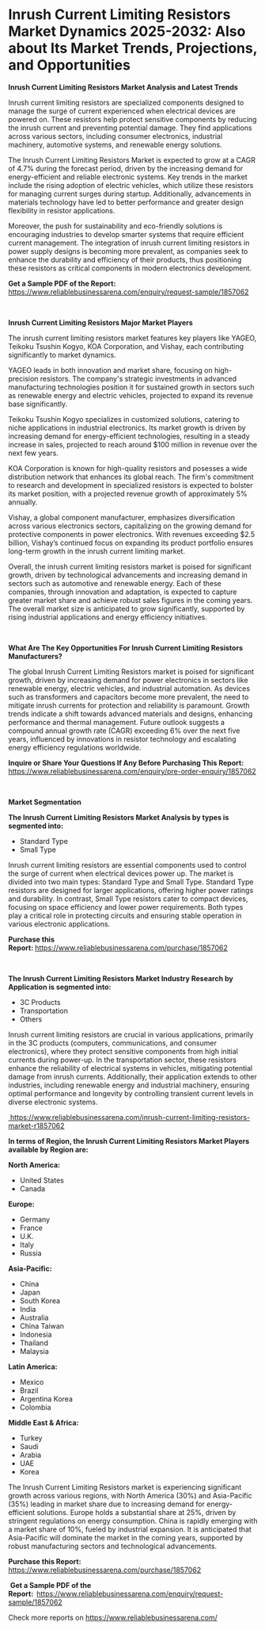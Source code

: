 <p><h1>Inrush Current Limiting Resistors Market Dynamics 2025-2032: Also about Its Market Trends, Projections, and Opportunities</h1></p><p><strong>Inrush Current Limiting Resistors Market Analysis and Latest Trends</strong></p>
<p><p>Inrush current limiting resistors are specialized components designed to manage the surge of current experienced when electrical devices are powered on. These resistors help protect sensitive components by reducing the inrush current and preventing potential damage. They find applications across various sectors, including consumer electronics, industrial machinery, automotive systems, and renewable energy solutions.</p><p>The Inrush Current Limiting Resistors Market is expected to grow at a CAGR of 4.7% during the forecast period, driven by the increasing demand for energy-efficient and reliable electronic systems. Key trends in the market include the rising adoption of electric vehicles, which utilize these resistors for managing current surges during startup. Additionally, advancements in materials technology have led to better performance and greater design flexibility in resistor applications. </p><p>Moreover, the push for sustainability and eco-friendly solutions is encouraging industries to develop smarter systems that require efficient current management. The integration of inrush current limiting resistors in power supply designs is becoming more prevalent, as companies seek to enhance the durability and efficiency of their products, thus positioning these resistors as critical components in modern electronics development.</p></p>
<p><strong>Get a Sample PDF of the Report:&nbsp;</strong> <a href="https://www.reliablebusinessarena.com/enquiry/request-sample/1857062?utm_campaign=1892&utm_medium=2&utm_source=Github&utm_content=ia&utm_term=27032025&utm_id=inrush-current-limiting-resistors">https://www.reliablebusinessarena.com/enquiry/request-sample/1857062</a></p>
<p>&nbsp;</p>
<p><strong>Inrush Current Limiting Resistors Major Market Players</strong></p>
<p><p>The inrush current limiting resistors market features key players like YAGEO, Teikoku Tsushin Kogyo, KOA Corporation, and Vishay, each contributing significantly to market dynamics. </p><p>YAGEO leads in both innovation and market share, focusing on high-precision resistors. The company's strategic investments in advanced manufacturing technologies position it for sustained growth in sectors such as renewable energy and electric vehicles, projected to expand its revenue base significantly.</p><p>Teikoku Tsushin Kogyo specializes in customized solutions, catering to niche applications in industrial electronics. Its market growth is driven by increasing demand for energy-efficient technologies, resulting in a steady increase in sales, projected to reach around $100 million in revenue over the next few years.</p><p>KOA Corporation is known for high-quality resistors and posesses a wide distribution network that enhances its global reach. The firm's commitment to research and development in specialized resistors is expected to bolster its market position, with a projected revenue growth of approximately 5% annually.</p><p>Vishay, a global component manufacturer, emphasizes diversification across various electronics sectors, capitalizing on the growing demand for protective components in power electronics. With revenues exceeding $2.5 billion, Vishay’s continued focus on expanding its product portfolio ensures long-term growth in the inrush current limiting market.</p><p>Overall, the inrush current limiting resistors market is poised for significant growth, driven by technological advancements and increasing demand in sectors such as automotive and renewable energy. Each of these companies, through innovation and adaptation, is expected to capture greater market share and achieve robust sales figures in the coming years. The overall market size is anticipated to grow significantly, supported by rising industrial applications and energy efficiency initiatives.</p></p>
<p>&nbsp;</p>
<p><strong>What Are The Key Opportunities For Inrush Current Limiting Resistors Manufacturers?</strong></p>
<p><p>The global Inrush Current Limiting Resistors market is poised for significant growth, driven by increasing demand for power electronics in sectors like renewable energy, electric vehicles, and industrial automation. As devices such as transformers and capacitors become more prevalent, the need to mitigate inrush currents for protection and reliability is paramount. Growth trends indicate a shift towards advanced materials and designs, enhancing performance and thermal management. Future outlook suggests a compound annual growth rate (CAGR) exceeding 6% over the next five years, influenced by innovations in resistor technology and escalating energy efficiency regulations worldwide.</p></p>
<p><strong>Inquire or Share Your Questions If Any Before Purchasing This Report:</strong> <a href="https://www.reliablebusinessarena.com/enquiry/pre-order-enquiry/1857062?utm_campaign=1892&utm_medium=2&utm_source=Github&utm_content=ia&utm_term=27032025&utm_id=inrush-current-limiting-resistors">https://www.reliablebusinessarena.com/enquiry/pre-order-enquiry/1857062</a></p>
<p>&nbsp;</p>
<p><strong>Market Segmentation</strong></p>
<p><strong>The Inrush Current Limiting Resistors Market Analysis by types is segmented into:</strong></p>
<p><ul><li>Standard Type</li><li>Small Type</li></ul></p>
<p><p>Inrush current limiting resistors are essential components used to control the surge of current when electrical devices power up. The market is divided into two main types: Standard Type and Small Type. Standard Type resistors are designed for larger applications, offering higher power ratings and durability. In contrast, Small Type resistors cater to compact devices, focusing on space efficiency and lower power requirements. Both types play a critical role in protecting circuits and ensuring stable operation in various electronic applications.</p></p>
<p><strong>Purchase this Report:&nbsp;</strong><a href="https://www.reliablebusinessarena.com/purchase/1857062?utm_campaign=1892&utm_medium=2&utm_source=Github&utm_content=ia&utm_term=27032025&utm_id=inrush-current-limiting-resistors">https://www.reliablebusinessarena.com/purchase/1857062</a></p>
<p>&nbsp;</p>
<p><strong>The Inrush Current Limiting Resistors Market Industry Research by Application is segmented into:</strong></p>
<p><ul><li>3C Products</li><li>Transportation</li><li>Others</li></ul></p>
<p><p>Inrush current limiting resistors are crucial in various applications, primarily in the 3C products (computers, communications, and consumer electronics), where they protect sensitive components from high initial currents during power-up. In the transportation sector, these resistors enhance the reliability of electrical systems in vehicles, mitigating potential damage from inrush currents. Additionally, their application extends to other industries, including renewable energy and industrial machinery, ensuring optimal performance and longevity by controlling transient current levels in diverse electronic systems.</p></p>
<p><a href="https://www.reliablebusinessarena.com/inrush-current-limiting-resistors-market-r1857062?utm_campaign=1892&utm_medium=2&utm_source=Github&utm_content=ia&utm_term=27032025&utm_id=inrush-current-limiting-resistors">&nbsp;https://www.reliablebusinessarena.com/inrush-current-limiting-resistors-market-r1857062</a></p>
<p><strong>In terms of Region, the Inrush Current Limiting Resistors Market Players available by Region are:</strong></p>
<p>
    <p> <strong> North America: </strong>
        <ul>
            <li>United States</li>
            <li>Canada</li>
        </ul>
        </p> 
    <p> <strong> Europe: </strong>
        <ul>
            <li>Germany</li>
            <li>France</li>
            <li>U.K.</li>
            <li>Italy</li>
            <li>Russia</li>
        </ul>
        </p> 
    <p> <strong> Asia-Pacific: </strong>
        <ul>
            <li>China</li>
            <li>Japan</li>
            <li>South Korea</li>
            <li>India</li>
            <li>Australia</li>
            <li>China Taiwan</li>
            <li>Indonesia</li>
            <li>Thailand</li>
            <li>Malaysia</li>
        </ul>
        </p> 
    <p> <strong> Latin America: </strong>
        <ul>
            <li>Mexico</li>
            <li>Brazil</li>
            <li>Argentina Korea</li>
            <li>Colombia</li>
        </ul>
        </p> 
    <p> <strong> Middle East & Africa: </strong>
        <ul>
            <li>Turkey</li>
            <li>Saudi</li>
            <li>Arabia</li>
            <li>UAE</li>
            <li>Korea</li>
        </ul>
    </p>
    </p>
<p><p>The Inrush Current Limiting Resistors market is experiencing significant growth across various regions, with North America (30%) and Asia-Pacific (35%) leading in market share due to increasing demand for energy-efficient solutions. Europe holds a substantial share at 25%, driven by stringent regulations on energy consumption. China is rapidly emerging with a market share of 10%, fueled by industrial expansion. It is anticipated that Asia-Pacific will dominate the market in the coming years, supported by robust manufacturing sectors and technological advancements.</p></p>
<p><strong>Purchase this Report: </strong><a href="https://www.reliablebusinessarena.com/purchase/1857062?utm_campaign=1892&utm_medium=2&utm_source=Github&utm_content=ia&utm_term=27032025&utm_id=inrush-current-limiting-resistors">https://www.reliablebusinessarena.com/purchase/1857062</a></p>
<p>&nbsp;<strong>Get a Sample PDF of the Report:&nbsp;&nbsp;</strong><a href="https://www.reliablebusinessarena.com/enquiry/request-sample/1857062?utm_campaign=1892&utm_medium=2&utm_source=Github&utm_content=ia&utm_term=27032025&utm_id=inrush-current-limiting-resistors">https://www.reliablebusinessarena.com/enquiry/request-sample/1857062</a></p>
<p><strong></strong></p>
<p>Check more reports on <a href="https://www.reliablebusinessarena.com/?utm_campaign=1892&utm_medium=2&utm_source=Github&utm_content=ia&utm_term=27032025&utm_id=inrush-current-limiting-resistors">https://www.reliablebusinessarena.com/</a></p>